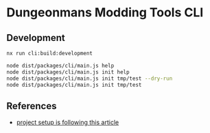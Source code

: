 # Dungeonmans Modding Tools CLI

## Development

```sh
nx run cli:build:development
```

```sh
node dist/packages/cli/main.js help
node dist/packages/cli/main.js init help
node dist/packages/cli/main.js init tmp/test --dry-run
node dist/packages/cli/main.js init tmp/test
```

## References

- [project setup is following this article](https://dev.to/ddanielgal/developing-a-node-cli-app-in-an-nx-monorepo-5f1a)
